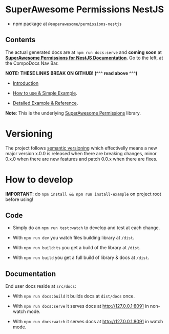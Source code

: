 # SuperAwesome Permissions NestJS

- npm package at `@superawesome/permissions-nestjs`

## Contents


The actual generated docs are at `npm run docs:serve` and **coming soon** at [**SuperAwesome Permissions for NestJS Documentation**](https://permissions-nestjs.docs.superawesome.com). Go to the left, at the CompoDocs Nav Bar.

**NOTE: THESE LINKS BREAK ON GITHUB! (^^^ read above ^^^)**

- [Introduction](/additional-documentation/introduction.html)

- [How to use & Simple Example](/additional-documentation/how-to-use-simple-example.html). 

- [Detailed Example & Reference](/additional-documentation/reference-&-detailed-example.html).

**Note**: This is the underlying [SuperAwesome Permissions](https://github.com/SuperAwesomeLTD/permissions) library.

# Versioning

The project follows [semantic versioning](https://semver.org/) which effectivelly means a new major version x.0.0 is released when there are breaking changes, minor 0.x.0 when there are new features and patch 0.0.x when there are fixes. 

# How to develop

__IMPORTANT__: do `npm install && npm run install-example` on project root before using!  

## Code

- Simply do an `npm run test:watch` to develop and test at each change.

- With `npm run dev` you watch files building library at `/dist`.

- With `npm run build:ts` you get a build of the library at `/dist`.

- With `npm run build` you get a full build of library & docs at `/dist`.

## Documentation

End user docs reside at `src/docs`:

- With `npm run docs:build` it builds docs at `dist/docs` once.

- With `npm run docs:serve` it serves docs at http://127.0.0.1:8091 in non-watch mode.

- With `npm run docs:watch` it serves docs at http://127.0.0.1:8091 in watch mode.
